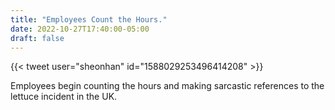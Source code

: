 ```yaml
---
title: "Employees Count the Hours."
date: 2022-10-27T17:40:00-05:00
draft: false
---
```

{{< tweet user="sheonhan" id="1588029253496414208" >}}
<!--more-->

Employees begin counting the hours and making sarcastic references to the lettuce incident in the UK.


